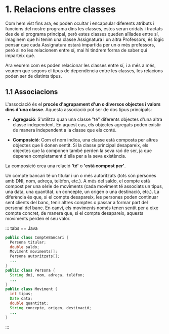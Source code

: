 # 1. Relacions entre classes

Com hem vist fins ara, es poden ocultar i encapsular diferents atributs i funcions del nostre programa dins les classes, estos seran cridats i tractats des de el programa principal, però estes classes queden aïllades entre sí, imaginem que hi tenim una classe Assignatura i un altra Professors, és lògic pensar que cada Assignatura estarà impartida per un o més professors, però si no les relacionem entre sí, mai hi tindrem forma de saber qui imparteix què.

Ara veurem com es poden relacionar les classes entre sí, i a més a més, veurem que segons el tipus de dependència entre les classes, les relacions poden ser de distints tipus.

## 1.1 Associacions

L'associació és el **procés d'agrupament d'un o diversos objectes i valors dins d'una classe**. Aquesta associació pot ser de dos tipus principals:

- **Agregació**: S'utilitza quan una classe "té" diferents objectes d'una altra classe independent. En aquest cas, els objectes agregats poden existir de manera independent a la classe que els conté.

- **Composició**: Com el nom indica, una classe està composta per altres objectes que li donen sentit. Si la classe principal desapareix, els objectes que la componen també perden la seva raó de ser, ja que depenen completament d'ella per a la seva existència.

La composició crea una relació **'té'** o **'està compost per'**.

Un compte bancari té un titular i un o més autoritzats (tots són persones amb DNI, nom, adreça, telèfon, etc.). A més del saldo, el compte està compost per una sèrie de moviments (cada moviment té associats un tipus, una data, una quantitat, un concepte, un origen o una destinació, etc.). La diferència és que, si el compte desapareix, les persones poden continuar sent clients del banc, tenir altres comptes o passar a formar part del personal del banc. En canvi, els moviments només tenen sentit per a eixe compte concret, de manera que, si el compte desapareix, aquests moviments perden el seu valor.

::: tabs
== Java

```java
public class CompteBancari {
  Persona titular;
  double saldo;
  Moviment moviments[];
  Persona autoritzats[];
  ...
}
public class Persona {
  String dni, nom, adreça, telèfon;
  ...
}
public class Moviment {
  int tipus;
  Date data;
  double quantitat;
  String concepte, origen, destinació;
  ...
}
```

:::
